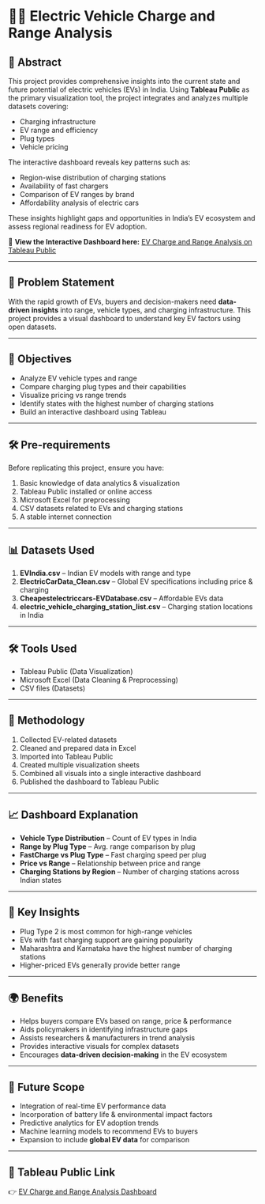 

# 🚗🔋 Electric Vehicle Charge and Range Analysis

## 📌 Abstract

This project provides comprehensive insights into the current state and future potential of electric vehicles (EVs) in India. Using **Tableau Public** as the primary visualization tool, the project integrates and analyzes multiple datasets covering:

* Charging infrastructure
* EV range and efficiency
* Plug types
* Vehicle pricing

The interactive dashboard reveals key patterns such as:

* Region-wise distribution of charging stations
* Availability of fast chargers
* Comparison of EV ranges by brand
* Affordability analysis of electric cars

These insights highlight gaps and opportunities in India’s EV ecosystem and assess regional readiness for EV adoption.

🔗 **View the Interactive Dashboard here:**
[EV Charge and Range Analysis on Tableau Public](https://public.tableau.com/app/profile/devi.varshini.jakkampudi/viz/EVChargeandRangeAnalysis/Dashboard1?publish=yes)

---

## 🎯 Problem Statement

With the rapid growth of EVs, buyers and decision-makers need **data-driven insights** into range, vehicle types, and charging infrastructure. This project provides a visual dashboard to understand key EV factors using open datasets.

---

## 🎯 Objectives

* Analyze EV vehicle types and range
* Compare charging plug types and their capabilities
* Visualize pricing vs range trends
* Identify states with the highest number of charging stations
* Build an interactive dashboard using Tableau

---

## 🛠️ Pre-requirements

Before replicating this project, ensure you have:

1. Basic knowledge of data analytics & visualization
2. Tableau Public installed or online access
3. Microsoft Excel for preprocessing
4. CSV datasets related to EVs and charging stations
5. A stable internet connection

---

## 📊 Datasets Used

1. **EVIndia.csv** – Indian EV models with range and type
2. **ElectricCarData\_Clean.csv** – Global EV specifications including price & charging
3. **Cheapestelectriccars-EVDatabase.csv** – Affordable EVs data
4. **electric\_vehicle\_charging\_station\_list.csv** – Charging station locations in India

---

## 🛠️ Tools Used

* Tableau Public (Data Visualization)
* Microsoft Excel (Data Cleaning & Preprocessing)
* CSV files (Datasets)

---

## 🔎 Methodology

1. Collected EV-related datasets
2. Cleaned and prepared data in Excel
3. Imported into Tableau Public
4. Created multiple visualization sheets
5. Combined all visuals into a single interactive dashboard
6. Published the dashboard to Tableau Public

---

## 📈 Dashboard Explanation

* **Vehicle Type Distribution** – Count of EV types in India
* **Range by Plug Type** – Avg. range comparison by plug
* **FastCharge vs Plug Type** – Fast charging speed per plug
* **Price vs Range** – Relationship between price and range
* **Charging Stations by Region** – Number of charging stations across Indian states

---

## 🔑 Key Insights

* Plug Type 2 is most common for high-range vehicles
* EVs with fast charging support are gaining popularity
* Maharashtra and Karnataka have the highest number of charging stations
* Higher-priced EVs generally provide better range

---

## 🌍 Benefits

* Helps buyers compare EVs based on range, price & performance
* Aids policymakers in identifying infrastructure gaps
* Assists researchers & manufacturers in trend analysis
* Provides interactive visuals for complex datasets
* Encourages **data-driven decision-making** in the EV ecosystem

---

## 🚀 Future Scope

* Integration of real-time EV performance data
* Incorporation of battery life & environmental impact factors
* Predictive analytics for EV adoption trends
* Machine learning models to recommend EVs to buyers
* Expansion to include **global EV data** for comparison

---

## 📌 Tableau Public Link

👉 [EV Charge and Range Analysis Dashboard](https://public.tableau.com/app/profile/devi.varshini.jakkampudi/viz/EVChargeandRangeAnalysis/Dashboard1?publish=yes)


